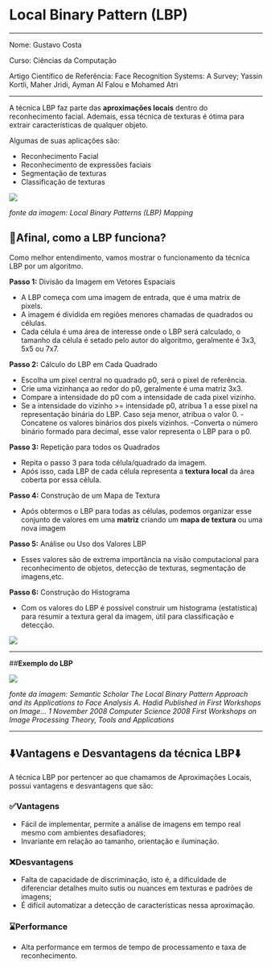 # Local Binary Pattern (LBP)
****
Nome: Gustavo Costa

Curso: Ciências da Computação

Artigo Científico de Referência: Face Recognition Systems: A Survey; Yassin Kortli, Maher Jridi, Ayman Al Falou e Mohamed Atri
****

A técnica LBP faz parte das **aproximações locais** dentro do reconhecimento facial. Ademais, essa técnica de texturas é ótima para extrair características de qualquer objeto.

Algumas de suas aplicações são:

- Reconhecimento Facial
- Reconhecimento de expressões faciais
- Segmentação de texturas
- Classificação de texturas

<img src="https://i.ibb.co/1drm0Mp/lbp.webp">

*fonte da imagem: Local Binary Patterns (LBP) Mapping*

## 🔬**Afinal, como a LBP funciona?**

Como melhor entendimento, vamos mostrar o funcionamento da técnica LBP por um algoritmo.


**Passo 1:** Divisão da Imagem em Vetores Espaciais
  - A LBP começa com uma imagem de entrada, que é uma matrix de pixels.
  - A imagem é dividida em regiões menores chamadas de quadrados ou células.
  - Cada célula é uma área de interesse onde o LBP será calculado, o tamanho da célula é setado pelo autor do algoritmo, geralmente é 3x3, 5x5 ou 7x7.

**Passo 2:** Cálculo do LBP em Cada Quadrado
  - Escolha um pixel central no quadrado p0, será o pixel de referência.
  - Crie uma vizinhança ao redor do p0, geralmente é uma matriz 3x3.
  - Compare a intensidade do p0 com a intensidade de cada pixel vizinho.
  - Se a intensidade do vizinho >= intensidade p0, atribua 1 a esse pixel na representação binária do LBP. Caso seja menor, atribua o valor 0.
  -Concatene os valores binários dos pixels vizinhos.
  -Converta o número binário formado para decimal, esse valor representa o LBP para o p0.

**Passo 3:** Repetição para todos os Quadrados
  - Repita o passo 3 para toda célula/quadrado da imagem.
  - Após isso, cada LBP de cada célula representa a **textura local** da área coberta por essa célula.

**Passo 4:** Construção de um Mapa de Textura
  - Após obtermos o LBP para todas as células, podemos organizar esse conjunto de valores em uma **matriz** criando um **mapa de textura** ou uma nova imagem

**Passo 5:** Análise ou Uso dos Valores LBP
  - Esses valores são de extrema importância na visão computacional para reconhecimento de objetos, detecção de texturas, segmentação de imagens,etc.

**Passo 6:** Construção do Histograma
  - Com os valores do LBP é possível construir um histograma (estatística) para resumir a textura geral da imagem, útil para classificação e detecção.

<img src="https://i.ibb.co/rFpzLYv/Captura-de-Tela-132.png">

****
##**Exemplo do LBP**

<img src="https://i.ibb.co/61Wh7ZT/lbp-ex.png">

*fonte da imagem: Semantic Scholar The Local Binary Pattern Approach and its Applications to Face Analysis A. Hadid Published in First Workshops on Image… 1 November 2008 Computer Science 2008 First Workshops on Image Processing Theory, Tools and Applications*

****

## ⬇️**Vantagens e Desvantagens da técnica LBP**⬇️

A técnica LBP por pertencer ao que chamamos de Aproximações Locais, possui vantagens e desvantagens que são:

### ✅**Vantagens**
- Fácil de implementar, permite a análise de imagens em tempo real mesmo com ambientes desafiadores;
- Invariante em relação ao tamanho, orientação e iluminação.

### ❌**Desvantagens**
- Falta de capacidade de discriminação, isto é, a dificuldade de diferenciar detalhes muito sutis ou nuances em texturas e padrões de imagens;
- É difícil automatizar a detecção de características nessa aproximação.

### ⌛**Performance**
- Alta performance em termos de tempo de processamento e taxa de reconhecimento.
